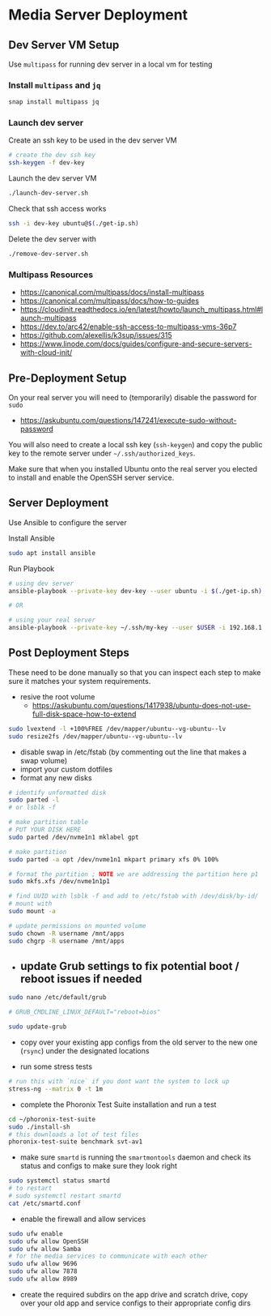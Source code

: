 # Media Server Deployment

## Dev Server VM Setup

Use `multipass` for running dev server in a local vm for testing

### Install `multipass` and `jq`

```bash
snap install multipass jq
```

### Launch dev server

Create an ssh key to be used in the dev server VM

```bash
# create the dev ssh key
ssh-keygen -f dev-key
```

Launch the dev server VM

```bash
./launch-dev-server.sh
```

Check that ssh access works

```bash
ssh -i dev-key ubuntu@$(./get-ip.sh)
````

Delete the dev server with

```bash
./remove-dev-server.sh
```

### Multipass Resources

- https://canonical.com/multipass/docs/install-multipass
- https://canonical.com/multipass/docs/how-to-guides
- https://cloudinit.readthedocs.io/en/latest/howto/launch_multipass.html#launch-multipass
- https://dev.to/arc42/enable-ssh-access-to-multipass-vms-36p7
- https://github.com/alexellis/k3sup/issues/315
- https://www.linode.com/docs/guides/configure-and-secure-servers-with-cloud-init/

## Pre-Deployment Setup

On your real server you will need to (temporarily) disable the password for `sudo`

- https://askubuntu.com/questions/147241/execute-sudo-without-password

You will also need to create a local ssh key (`ssh-keygen`) and copy the public key to the remote server under `~/.ssh/authorized_keys`.

Make sure that when you installed Ubuntu onto the real server you elected to install and enable the OpenSSH server service.

## Server Deployment

Use Ansible to configure the server

Install Ansible

```bash
sudo apt install ansible
```
Run Playbook

```bash
# using dev server
ansible-playbook --private-key dev-key --user ubuntu -i $(./get-ip.sh), playbook.yaml

# OR

# using your real server
ansible-playbook --private-key ~/.ssh/my-key --user $USER -i 192.168.1.2, playbook.yaml
```

## Post Deployment Steps

These need to be done manually so that you can inspect each step to make sure it matches your system requirements.

- resive the root volume
  - https://askubuntu.com/questions/1417938/ubuntu-does-not-use-full-disk-space-how-to-extend

```bash
sudo lvextend -l +100%FREE /dev/mapper/ubuntu--vg-ubuntu--lv
sudo resize2fs /dev/mapper/ubuntu--vg-ubuntu--lv
```

- disable swap in /etc/fstab (by commenting out the line that makes a swap volume)
- import your custom dotfiles
- format any new disks

```bash
# identify unformatted disk
sudo parted -l
# or lsblk -f

# make partition table
# PUT YOUR DISK HERE
sudo parted /dev/nvme1n1 mklabel gpt

# make partition
sudo parted -a opt /dev/nvme1n1 mkpart primary xfs 0% 100%

# format the partition ; NOTE we are addressing the partition here p1
sudo mkfs.xfs /dev/nvme1n1p1

# find UUID with lsblk -f and add to /etc/fstab with /dev/disk/by-id/
# mount with
sudo mount -a

# update permissions on mounted volume
sudo chown -R username /mnt/apps
sudo chgrp -R username /mnt/apps
```

- update Grub settings to fix potential boot / reboot issues if needed
  -
```bash
sudo nano /etc/default/grub

# GRUB_CMDLINE_LINUX_DEFAULT="reboot=bios"

sudo update-grub
```

- copy over your existing app configs from the old server to the new one (`rsync`) under the designated locations

- run some stress tests

```bash
# run this with `nice` if you dont want the system to lock up
stress-ng --matrix 0 -t 1m
```

- complete the Phoronix Test Suite installation and run a test

```bash
cd ~/phoronix-test-suite
sudo ./install-sh
# this downloads a lot of test files
phoronix-test-suite benchmark svt-av1
```

- make sure `smartd` is running the `smartmontools` daemon and check its status and configs to make sure they look right

```bash
sudo systemctl status smartd
# to restart
# sudo systemctl restart smartd
cat /etc/smartd.conf
```

- enable the firewall and allow services

```bash
sudo ufw enable
sudo ufw allow OpenSSH
sudo ufw allow Samba
# for the media services to communicate with each other
sudo ufw allow 9696
sudo ufw allow 7878
sudo ufw allow 8989
```

- create the required subdirs on the app drive and scratch drive, copy over your old app and service configs to their appropriate config dirs


